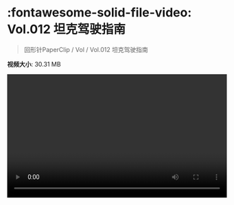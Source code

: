 # :fontawesome-solid-file-video: Vol.012 坦克驾驶指南

> 回形针PaperClip / Vol / Vol.012 坦克驾驶指南

**视频大小**: 30.31 MB

<video id="V-99821a99df730799a9d0c9e09f2e1372" width="512" height="288" preload="none" playsinline webkit-playsinline></video>